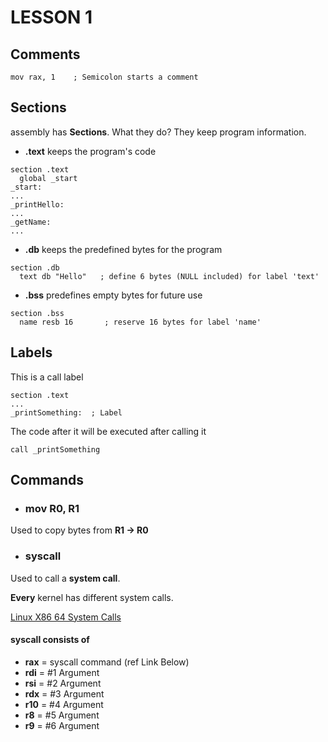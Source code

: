 # LESSON 1

## Comments
```assembly
mov rax, 1    ; Semicolon starts a comment
```

## Sections
assembly has **Sections**. What they do? They keep program information.

- **.text** keeps the program's code
```assembly
section .text
  global _start
_start:
...
_printHello:
...
_getName:
...
```

- **.db** keeps the predefined bytes for the program
```assembly
section .db
  text db "Hello"   ; define 6 bytes (NULL included) for label 'text'
```
- **.bss** predefines empty bytes for future use
```assembly
section .bss
  name resb 16       ; reserve 16 bytes for label 'name'
```

## Labels
This is a call label
```assembly
section .text
...
_printSomething:  ; Label
```
The code after it will be executed after calling it
```assembly
call _printSomething
```

## Commands
- ### mov R0, R1
Used to copy bytes from **R1 &rarr; R0**
- ### syscall
Used to call a **system call**.

**Every** kernel has different system calls.

[Linux X86 64 System Calls](http://blog.rchapman.org/posts/Linux_System_Call_Table_for_x86_64/)

#### syscall consists of
- **rax** = syscall command (ref Link Below)
- **rdi** = #1 Argument
- **rsi** = #2 Argument
- **rdx** = #3 Argument
- **r10** = #4 Argument
- **r8** = #5 Argument
- **r9** = #6 Argument
